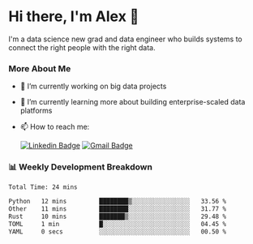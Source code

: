 # Hi there, I'm Alex  👋

I'm a data science new grad and data engineer who builds systems to connect the right people with the right data. 

### More About Me

- 🔭 I’m currently working on big data projects
- 🌱 I’m currently learning more about building enterprise-scaled data platforms
- 📫 How to reach me:

  [![Linkedin Badge](https://img.shields.io/badge/LinkedIn-0077B5?style=for-the-badge&logo=linkedin&logoColor=white)](https://www.linkedin.com/in/itsalexchen) [![Gmail Badge](https://img.shields.io/badge/Gmail-D14836?style=for-the-badge&logo=gmail&logoColor=white)](mailto:itsalexchen@gmail.com)




### 📊 Weekly Development Breakdown
<!--START_SECTION:waka-->

```txt
Total Time: 24 mins

Python   12 mins         ████████▒░░░░░░░░░░░░░░░░   33.56 %
Other    11 mins         ████████░░░░░░░░░░░░░░░░░   31.77 %
Rust     10 mins         ███████▒░░░░░░░░░░░░░░░░░   29.48 %
TOML     1 min           █░░░░░░░░░░░░░░░░░░░░░░░░   04.45 %
YAML     0 secs          ░░░░░░░░░░░░░░░░░░░░░░░░░   00.50 %
```

<!--END_SECTION:waka-->
